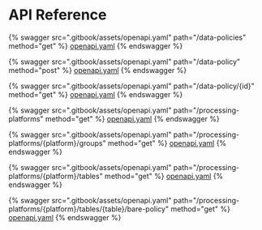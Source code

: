 # API Reference

{% swagger src=".gitbook/assets/openapi.yaml" path="/data-policies" method="get" %}
[openapi.yaml](.gitbook/assets/openapi.yaml)
{% endswagger %}

{% swagger src=".gitbook/assets/openapi.yaml" path="/data-policy" method="post" %}
[openapi.yaml](.gitbook/assets/openapi.yaml)
{% endswagger %}

{% swagger src=".gitbook/assets/openapi.yaml" path="/data-policy/{id}" method="get" %}
[openapi.yaml](.gitbook/assets/openapi.yaml)
{% endswagger %}

{% swagger src=".gitbook/assets/openapi.yaml" path="/processing-platforms" method="get" %}
[openapi.yaml](.gitbook/assets/openapi.yaml)
{% endswagger %}

{% swagger src=".gitbook/assets/openapi.yaml" path="/processing-platforms/{platform}/groups" method="get" %}
[openapi.yaml](.gitbook/assets/openapi.yaml)
{% endswagger %}

{% swagger src=".gitbook/assets/openapi.yaml" path="/processing-platforms/{platform}/tables" method="get" %}
[openapi.yaml](.gitbook/assets/openapi.yaml)
{% endswagger %}

{% swagger src=".gitbook/assets/openapi.yaml" path="/processing-platforms/{platform}/tables/{table}/bare-policy" method="get" %}
[openapi.yaml](.gitbook/assets/openapi.yaml)
{% endswagger %}